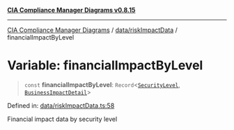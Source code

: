 [**CIA Compliance Manager Diagrams v0.8.15**](../../../README.md)

***

[CIA Compliance Manager Diagrams](../../../modules.md) / [data/riskImpactData](../README.md) / financialImpactByLevel

# Variable: financialImpactByLevel

> `const` **financialImpactByLevel**: `Record`\<[`SecurityLevel`](../../../types/cia/type-aliases/SecurityLevel.md), [`BusinessImpactDetail`](../../../types/interfaces/BusinessImpactDetail.md)\>

Defined in: [data/riskImpactData.ts:58](https://github.com/Hack23/cia-compliance-manager/blob/50a3bb1fa64948444e36c06fee075b5043350db0/src/data/riskImpactData.ts#L58)

Financial impact data by security level
